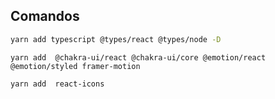 ## Comandos

```bash
yarn add typescript @types/react @types/node -D
```

```
yarn add  @chakra-ui/react @chakra-ui/core @emotion/react @emotion/styled framer-motion
```

```
yarn add  react-icons
```
